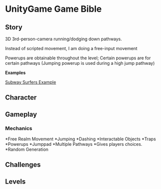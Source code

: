 # UnityGame Game Bible

## Story

3D 3rd-person-camera running/dodging down pathways.

Instead of scripted movement, I am doing a free-input movement 

Powerups are obtainable throughout the level; Certain powerups are for certain pathways (Jumping powerup is used during a high jump pathway)


**Examples**

[Subway Surfers Example](http://cdn-www.bluestacks.com/AndroidTapp/2012/09/Subway-Surfers-Gameplay-2.png)



## Character

## Gameplay

### Mechanics

  *Free Realm Movement
    *Jumping
    *Dashing
  *Interactable Objects
    *Traps
    *Powerups
    *Jumppad
  *Multiple Pathways
    *Gives players choices.
  *Random Generation


## Challenges

## Levels
